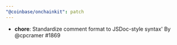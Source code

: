```yaml
---
"@coinbase/onchainkit": patch
---
```


- **chore**: Standardize comment format to JSDoc-style syntax' By @cpcramer #1869
